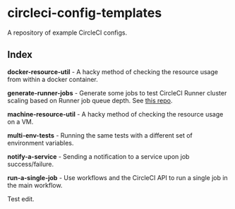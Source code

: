 # circleci-config-templates

A repository of example CircleCI configs.

## Index

**docker-resource-util** - A hacky method of checking the resource usage from within a docker container.

**generate-runner-jobs** - Generate some jobs to test CircleCI Runner cluster scaling based on Runner job queue depth. See [this repo](https://github.com/jtreutel/circleci-runner-terraform).

**machine-resource-util** - A hacky method of checking the resource usage on a VM.

**multi-env-tests** - Running the same tests with a different set of environment variables.

**notify-a-service** - Sending a notification to a service upon job success/failure.

**run-a-single-job** - Use workflows and the CircleCI API to run a single job in the main workflow.

Test edit.